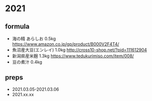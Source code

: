 # 2021

## formula
- 海の精 あらしお 0.5kg https://www.amazon.co.jp/gp/product/B000V2F4T4/
- 魚沼産大豆(エンレイ) 1.0kg http://cross10-shop.net/?pid=111612904
- 新潟県産米麹 1.3kg https://www.tedukurimiso.com/item/008/
- 豆の煮汁 0.4kg

## preps
- 2021.03.05-2021.03.06
- 2021.xx.xx
